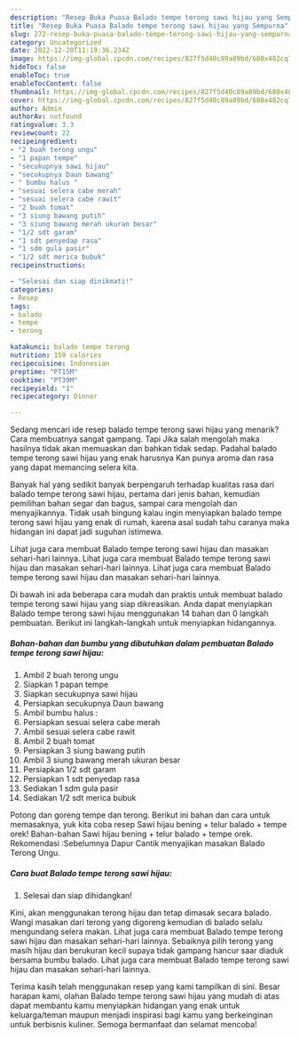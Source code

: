 ```yaml
---
description: "Resep Buka Puasa Balado tempe terong sawi hijau yang Sempurna"
title: "Resep Buka Puasa Balado tempe terong sawi hijau yang Sempurna"
slug: 272-resep-buka-puasa-balado-tempe-terong-sawi-hijau-yang-sempurna
category: Uncategorized
date: 2022-12-20T11:19:36.234Z
image: https://img-global.cpcdn.com/recipes/827f5d40c89a89bd/680x482cq70/balado-tempe-terong-sawi-hijau-foto-resep-utama.jpg
hideToc: false
enableToc: true
enableTocContent: false
thumbnail: https://img-global.cpcdn.com/recipes/827f5d40c89a89bd/680x482cq70/balado-tempe-terong-sawi-hijau-foto-resep-utama.jpg
cover: https://img-global.cpcdn.com/recipes/827f5d40c89a89bd/680x482cq70/balado-tempe-terong-sawi-hijau-foto-resep-utama.jpg
author: Admin
authorAv: notfound
ratingvalue: 3.3
reviewcount: 22
recipeingredient:
- "2 buah terong ungu"
- "1 papan tempe"
- "secukupnya sawi hijau"
- "secukupnya Daun bawang"
- " bumbu halus "
- "sesuai selera cabe merah"
- "sesuai selera cabe rawit"
- "2 buah tomat"
- "3 siung bawang putih"
- "3 siung bawang merah ukuran besar"
- "1/2 sdt garam"
- "1 sdt penyedap rasa"
- "1 sdm gula pasir"
- "1/2 sdt merica bubuk"
recipeinstructions:

- "Selesai dan siap dinikmati!"
categories:
- Resep
tags:
- balado
- tempe
- terong

katakunci: balado tempe terong 
nutrition: 159 calories
recipecuisine: Indonesian
preptime: "PT15M"
cooktime: "PT39M"
recipeyield: "1"
recipecategory: Dinner

---
```



Sedang mencari ide resep balado tempe terong sawi hijau yang menarik? Cara membuatnya sangat gampang. Tapi Jika salah mengolah maka hasilnya tidak akan memuaskan dan bahkan tidak sedap. Padahal balado tempe terong sawi hijau yang enak harusnya Kan punya aroma dan rasa yang dapat memancing selera kita.


Banyak hal yang sedikit banyak berpengaruh terhadap kualitas rasa dari balado tempe terong sawi hijau, pertama dari jenis bahan, kemudian pemilihan bahan segar dan bagus, sampai cara mengolah dan menyajikannya. Tidak usah bingung kalau ingin menyiapkan balado tempe terong sawi hijau yang enak di rumah, karena asal sudah tahu caranya maka hidangan ini dapat jadi suguhan istimewa.

Lihat juga cara membuat Balado tempe terong sawi hijau dan masakan sehari-hari lainnya. Lihat juga cara membuat Balado tempe terong sawi hijau dan masakan sehari-hari lainnya. Lihat juga cara membuat Balado tempe terong sawi hijau dan masakan sehari-hari lainnya.


Di bawah ini ada beberapa cara mudah dan praktis untuk membuat balado tempe terong sawi hijau yang siap dikreasikan. Anda dapat menyiapkan Balado tempe terong sawi hijau menggunakan 14 bahan dan 0 langkah pembuatan. Berikut ini langkah-langkah untuk menyiapkan hidangannya.

<!--inarticleads1-->

##### Bahan-bahan dan bumbu yang dibutuhkan dalam pembuatan Balado tempe terong sawi hijau:

1. Ambil 2 buah terong ungu
1. Siapkan 1 papan tempe
1. Siapkan secukupnya sawi hijau
1. Persiapkan secukupnya Daun bawang
1. Ambil  bumbu halus :
1. Persiapkan sesuai selera cabe merah
1. Ambil sesuai selera cabe rawit
1. Ambil 2 buah tomat
1. Persiapkan 3 siung bawang putih
1. Ambil 3 siung bawang merah ukuran besar
1. Persiapkan 1/2 sdt garam
1. Persiapkan 1 sdt penyedap rasa
1. Sediakan 1 sdm gula pasir
1. Sediakan 1/2 sdt merica bubuk


Potong dan goreng tempe dan terong. Berikut ini bahan dan cara untuk memasaknya, yuk kita coba resep Sawi hijau bening + telur balado + tempe orek! Bahan-bahan Sawi hijau bening + telur balado + tempe orek. Rekomendasi :Sebelumnya Dapur Cantik menyajikan masakan Balado Terong Ungu. 

<!--inarticleads2-->

##### Cara buat Balado tempe terong sawi hijau:


1. Selesai dan siap dihidangkan!

Kini, akan menggunakan terong hijau dan tetap dimasak secara balado. Wangi masakan dari terong yang digoreng kemudian di balado selalu mengundang selera makan. Lihat juga cara membuat Balado tempe terong sawi hijau dan masakan sehari-hari lainnya. Sebaiknya pilih terong yang masih hijau dan berukuran kecil supaya tidak gampang hancur saar diaduk bersama bumbu balado. Lihat juga cara membuat Balado tempe terong sawi hijau dan masakan sehari-hari lainnya. 

Terima kasih telah menggunakan resep yang kami tampilkan di sini. Besar harapan kami, olahan Balado tempe terong sawi hijau yang mudah di atas dapat membantu kamu menyiapkan hidangan yang enak untuk keluarga/teman maupun menjadi inspirasi bagi kamu yang berkeinginan untuk berbisnis kuliner. Semoga bermanfaat dan selamat mencoba!
